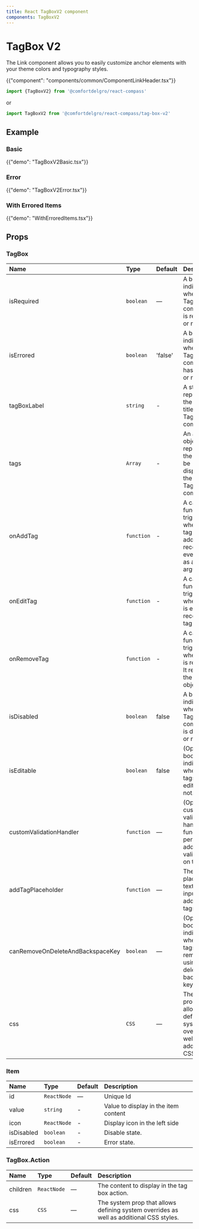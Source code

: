 ```yaml
---
title: React TagBoxV2 component
components: TagBoxV2
---
```


# TagBox V2

<p class="description">The Link component allows you to easily customize anchor elements with your theme colors and typography styles.</p>

{{"component": "components/common/ComponentLinkHeader.tsx"}}

```jsx
import {TagBoxV2} from '@comfortdelgro/react-compass'
```

or

```jsx
import TagBoxV2 from '@comfortdelgro/react-compass/tag-box-v2'
```

## Example

### Basic

{{"demo": "TagBoxV2Basic.tsx"}}

### Error

{{"demo": "TagBoxV2Error.tsx"}}

### With Errored Items

{{"demo": "WithErroredItems.tsx"}}

## Props

### TagBox

| Name                             | Type       | Default | Description                                                                                         |
| :------------------------------- | :--------- | :------ | :-------------------------------------------------------------------------------------------------- |
| isRequired                       | `boolean`  | —       | A boolean indicating whether the TagBoxV2 component is required or not.                             |
| isErrored                        | `boolean`  | 'false' | A boolean indicating whether the TagBoxV2 component has an error or not.                            |
| tagBoxLabel                      | `string`   | -       | A string representing the label or title for the TagBoxV2 component.                                |
| tags                             | `Array`    | -       | An array of objects representing the tags to be displayed in the TagBoxV2 component                 |
| onAddTag                         | `function` | -       | A callback function triggered when a new tag is added. It receives the event object as an argument. |
| onEditTag                        | `function` | -       | A callback function triggered when a tag is edited. It receives the tag object.                     |
| onRemoveTag                      | `function` | -       | A callback function triggered when a tag is removed. It receives the tag object .                   |
| isDisabled                       | `boolean`  | false   | A boolean indicating whether the TagBoxV2 component is disabled or not.                             |
| isEditable                       | `boolean`  | false   | (Optional) A boolean indicating whether the tags are editable or not.                               |
| customValidationHandler          | `function` | —       | (Optional) A custom validation handler function to perform additional validation on the tags.       |
| addTagPlaceholder                | `function` | —       | The placeholder text for the input field to add new tags.                                           |
| canRemoveOnDeleteAndBackspaceKey | `boolean`  | —       | (Optional) A boolean indicating whether tags can be removed using the delete and backspace keys.    |
| css                              | `CSS`      | —       | The system prop that allows defining system overrides as well as additional CSS styles.             |

### Item

| Name       | Type        | Default | Description                          |
| :--------- | :---------- | :------ | :----------------------------------- |
| id         | `ReactNode` | —       | Unique Id                            |
| value      | `string`    | -       | Value to display in the item content |
| icon       | `ReactNode` | -       | Display icon in the left side        |
| isDisabled | `boolean`   | -       | Disable state.                       |
| isErrored  | `boolean`   | -       | Error state.                         |

### TagBox.Action

| Name     | Type        | Default | Description                                                                             |
| :------- | :---------- | :------ | :-------------------------------------------------------------------------------------- |
| children | `ReactNode` | —       | The content to display in the tag box action.                                           |
| css      | `CSS`       | —       | The system prop that allows defining system overrides as well as additional CSS styles. |
